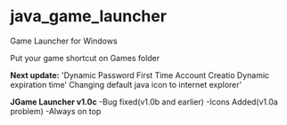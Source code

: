 # java_game_launcher
Game Launcher for Windows

Put your game shortcut on Games folder

**Next update:**
'Dynamic Password
First Time Account Creatio
Dynamic expiration time'
Changing default java icon to internet explorer'

**JGame Launcher v1.0c**
-Bug fixed(v1.0b and earlier)
-Icons Added(v1.0a problem)
-Always on top
